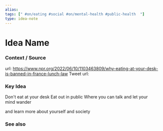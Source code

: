 ```yaml
---
alias: 
tags: [" #on/eating #social #on/mental-health #public-health  "]
type: idea-note
---
```

# Idea Name

### Context / Source
url: https://www.npr.org/2022/06/10/1103463809/why-eating-at-your-desk-is-banned-in-france-lunch-law
Tweet url: 

### Key Idea

Don't eat at your desk
Eat out in public
Where you can talk and let your mind wander

and learn more about yourself and society

### See also
